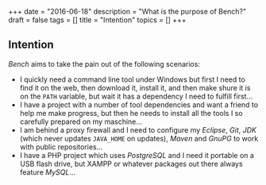+++
date = "2016-06-18"
description = "What is the purpose of Bench?"
draft = false
tags = []
title = "Intention"
topics = []
+++

## Intention

_Bench_ aims to take the pain out of the following scenarios:

* I quickly need a command line tool under Windows but first I need to
  find it on the web, then download it, install it, and then make shure
  it is on the `PATH` variable, but wait it has a dependency I need to fulfill first...
* I have a project with a number of tool dependencies and want a friend
  to help me make progress, but then he needs to install all the tools
  I so carefully prepared on my maschine...
* I am behind a proxy firewall and I need to configure my _Eclipse_, _Git_, _JDK_
  (which never updates `JAVA_HOME` on updates), _Maven_ and _GnuPG_ to work
  with public repositories...
* I have a PHP project which uses _PostgreSQL_ and I need it portable on a
  USB flash drive, but XAMPP or whatever packages out there always feature
  _MySQL_...